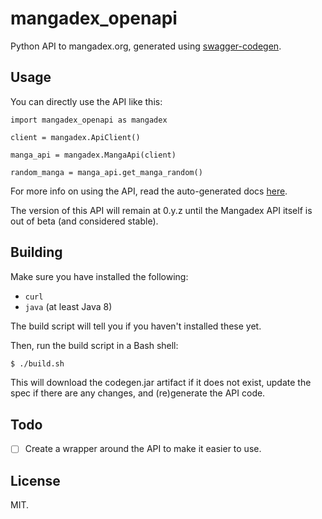 # mangadex_openapi

Python API to mangadex.org, generated using [swagger-codegen](https://github.com/swagger-api/swagger-codegen).

## Usage

You can directly use the API like this:

```
import mangadex_openapi as mangadex

client = mangadex.ApiClient()

manga_api = mangadex.MangaApi(client)

random_manga = manga_api.get_manga_random()
```

For more info on using the API, read the auto-generated docs [here](api_docs/README.md).

The version of this API will remain at 0.y.z until the Mangadex API itself is out of beta (and considered stable).

## Building

Make sure you have installed the following:

- `curl`
- `java` (at least Java 8)

The build script will tell you if you haven't installed these yet.

Then, run the build script in a Bash shell:

```bash
$ ./build.sh
```

This will download the codegen.jar artifact if it does not exist, update the spec if there are any changes, and (re)generate the API code.

## Todo

- [ ] Create a wrapper around the API to make it easier to use.

## License

MIT.
